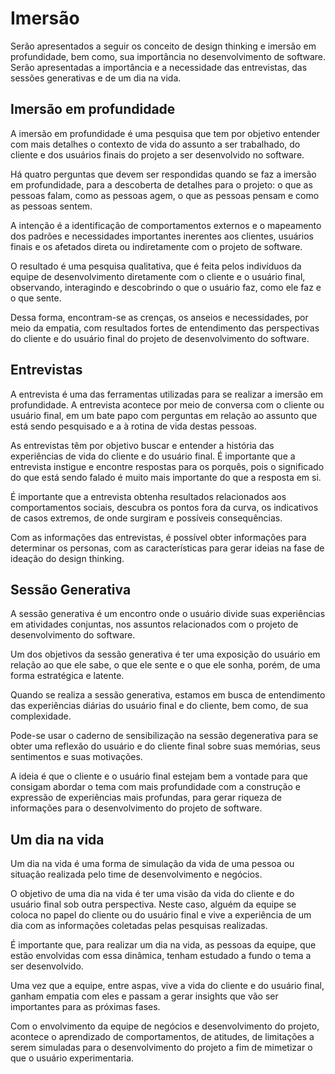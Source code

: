 # Imersão

Serão apresentados a seguir os conceito de design thinking e imersão em profundidade, bem como, sua importância no desenvolvimento de software. Serão apresentadas a importância e a necessidade das entrevistas, das sessões generativas e de um dia na vida.

## Imersão em profundidade

A imersão em profundidade é uma pesquisa que tem por objetivo entender com mais detalhes o contexto de vida do assunto a ser trabalhado, do cliente e dos usuários finais do projeto a ser desenvolvido no software.

Há quatro perguntas que devem ser respondidas quando se faz a imersão em profundidade, para a descoberta de detalhes para o projeto: o que as pessoas falam, como as pessoas agem, o que as pessoas pensam e como as pessoas sentem.

A intenção é a identificação de comportamentos externos e o mapeamento dos padrões e necessidades importantes inerentes aos clientes, usuários finais e os afetados direta ou indiretamente com o projeto de software.

O resultado é uma pesquisa qualitativa, que é feita pelos indivíduos da equipe de desenvolvimento diretamente com o cliente e o usuário final, observando, interagindo e descobrindo o que o usuário faz, como ele faz e o que sente.

Dessa forma, encontram-se as crenças, os anseios e necessidades, por meio da empatia, com resultados fortes de entendimento das perspectivas do cliente e do usuário final do projeto de desenvolvimento do software.

## Entrevistas

A entrevista é uma das ferramentas utilizadas para se realizar a imersão em profundidade. A entrevista acontece por meio de conversa com o cliente ou usuário final, em um bate papo com perguntas em relação ao assunto que está sendo pesquisado e a à rotina de vida destas pessoas.

As entrevistas têm por objetivo buscar e entender a história das experiências de vida do cliente e do usuário final. É importante que a entrevista instigue e encontre respostas para os porquês, pois o significado do que está sendo falado é muito mais importante do que a resposta em si.

É importante que a entrevista obtenha resultados relacionados aos comportamentos sociais, descubra os pontos fora da curva, os indicativos de casos extremos, de onde surgiram e possíveis consequências.

Com as informações das entrevistas, é possível obter informações para determinar os personas, com as características para gerar ideias na fase de ideação do design thinking.

## Sessão Generativa

A sessão generativa é um encontro onde o usuário divide suas experiências em atividades conjuntas, nos assuntos relacionados com o projeto de desenvolvimento do software.

Um dos objetivos da sessão generativa é ter uma exposição do usuário em relação ao que ele sabe, o que ele sente e o que ele sonha, porém, de uma forma estratégica e latente.

Quando se realiza a sessão generativa, estamos em busca de entendimento das experiências diárias do usuário final e do cliente, bem como, de sua complexidade.

Pode-se usar o caderno de sensibilização na sessão degenerativa para se obter uma reflexão do usuário e do cliente final sobre suas memórias, seus sentimentos e suas motivações.

A ideia é que o cliente e o usuário final estejam bem a vontade para que consigam abordar o tema com mais profundidade com a construção e expressão de experiências mais profundas, para gerar riqueza de informações para o desenvolvimento do projeto de software.

## Um dia na vida

Um dia na vida é uma forma de simulação da vida de uma pessoa ou situação realizada pelo time de desenvolvimento e negócios.

O objetivo de uma dia na vida é ter uma visão da vida do cliente e do usuário final sob outra perspectiva. Neste caso, alguém da equipe se coloca no papel do cliente ou do usuário final e vive a experiência de um dia com as informações coletadas pelas pesquisas realizadas.

É importante que, para realizar um dia na vida, as pessoas da equipe, que estão envolvidas com essa dinâmica, tenham estudado a fundo o tema a ser desenvolvido.

Uma vez que a equipe, entre aspas, vive a vida do cliente e do usuário final, ganham empatia com eles e passam a gerar insights que vão ser importantes para as próximas fases.

Com o envolvimento da equipe de negócios e desenvolvimento do projeto, acontece o aprendizado de comportamentos, de atitudes, de limitações a serem simuladas para o desenvolvimento do projeto a fim de mimetizar o que o usuário experimentaria.


